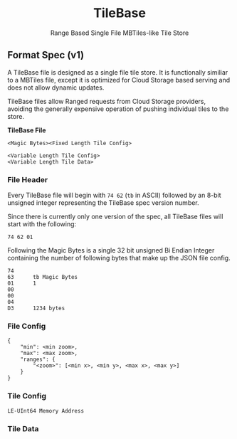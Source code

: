 <h1 align=center>TileBase</h1>
<p align=center>Range Based Single File MBTiles-like Tile Store</p>

## Format Spec (v1)

A TileBase file is designed as a single file tile store. It is functionally similiar to a MBTiles file,
except it is optimized for Cloud Storage based serving and does not allow dynamic updates.

TileBase files allow Ranged requests from Cloud Storage providers, avoiding the generally expensive
operation of pushing individual tiles to the store.

__TileBase File__
```
<Magic Bytes><Fixed Length Tile Config>

<Variable Length Tile Config>
<Variable Length Tile Data>
```

### File Header

Every TileBase file will begin with `74 62` (`tb` in ASCII)  followed by an 8-bit unsigned integer
representing the TileBase spec version number.

Since there is currently only one version of the spec, all TileBase files will start with the following:
```
74 62 01
```

Following the Magic Bytes is a single 32 bit unsigned Bi Endian Integer containing the number of following bytes
that make up the JSON file config.

```
74
63      tb Magic Bytes
01      1
00
00
04
D3      1234 bytes
```

### File Config

```
{
    "min": <min zoom>,
    "max": <max zoom>,
    "ranges": {
        "<zoom>": [<min x>, <min y>, <max x>, <max y>]
    }
}
```

### Tile Config

```
LE-UInt64 Memory Address
```

### Tile Data


